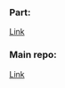 ### Part:
[Link](https://app.pluralsight.com/course-player?clipId=945c7ac9-4e70-4fec-9510-a0bdf40563df)

### Main repo:
[Link](https://github.com/pkellner/pluralsight-designing-react-components-course-code)
